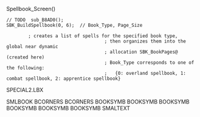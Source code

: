



Spellbook_Screen()

    // TODO  sub_B8AD0();
    SBK_BuildSpellbook(0, 6);  // Book_Type, Page_Size

            ; creates a list of spells for the specified book type,
                                        ; then organizes them into the global near dynamic
                                        ; allocation SBK_BookPages@ (created here)
                                        ; Book_Type corresponds to one of the following:
                                        ;   {0: overland spellbook, 1: combat spellbook, 2: apprentice spellbook}





SPECIAL2.LBX

SMLBOOK
BCORNERS
BCORNERS
BOOKSYMB
BOOKSYMB
BOOKSYMB
BOOKSYMB
BOOKSYMB
BOOKSYMB
SMALTEXT

